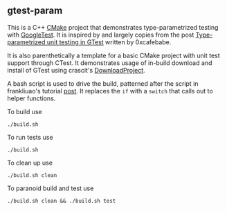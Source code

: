 ## gtest-param

This is a C++ [CMake](https://cmake.org/) project that demonstrates type-parametrized testing with [GoogleTest](https://github.com/google/googletest).  It is inspired by and largely copies from the post [Type-parametrized unit testing in GTest](http://anadoxin.org/blog/type-parametrized-unit-testing-in-gtest.html) written by 0xcafebabe.

It is also parenthetically a template for a basic CMake project with unit test support through CTest.
It demonstrates usage of in-build download and install of GTest using crascit's [DownloadProject](https://github.com/Crascit/DownloadProject).

A bash script is used to drive the build, patterned after the script in frankliuao's tutorial [post](https://www.frankliuao.com/a-tutorial-for-cmake-simplized-and-with-examples/). It replaces the `if` with a `switch` that calls out to helper functions. 

To build use
```
./build.sh
```

To run tests use
```
./build.sh
```

To clean up use
```
./build.sh clean
```

To paranoid build and test use
```
./build.sh clean && ./build.sh test
```

